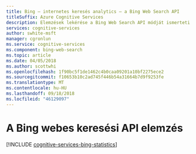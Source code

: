 ```yaml
---
title: Bing – internetes keresés analytics – a Bing Web Search API
titleSuffix: Azure Cognitive Services
description: Elemzések lekérése a Bing Web Search API módját ismerteti.
services: cognitive-services
author: swhite-msft
manager: cgronlun
ms.service: cognitive-services
ms.component: bing-web-search
ms.topic: article
ms.date: 04/05/2018
ms.author: scottwhi
ms.openlocfilehash: 1f90bc5f1de1462c4b0caa09201a10bf2275ece2
ms.sourcegitcommit: f10653b10c2ad745f446b54a31664b7d9f9253fe
ms.translationtype: MT
ms.contentlocale: hu-HU
ms.lasthandoff: 09/18/2018
ms.locfileid: "46129097"
---
```

# <a name="analytics-for-the-bing-web-search-api"></a>A Bing webes keresési API elemzés

[!INCLUDE [cognitive-services-bing-statistics](../../../includes/cognitive-services-bing-statistics.md)]
